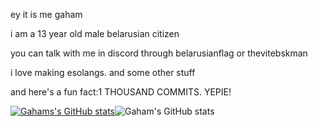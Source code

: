 ey it is me gaham

i am a 13 year old male belarusian citizen

you can talk with me in discord through belarusianflag or thevitebskman

i love making esolangs. and some other stuff

and here's a fun fact:1 THOUSAND COMMITS. YEPIE!

[![Gahams's GitHub stats](https://github-readme-stats.vercel.app/api/top-langs/?username=Thevitebsk&langs_count=3)](https://github.com/anuraghazra/github-readme-stats)![Gaham's GitHub stats](https://github-readme-stats.vercel.app/api?username=Thevitebsk)
